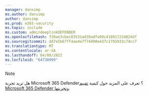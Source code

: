 ```yaml
---
manager: dansimp
ms.author: dansimp
author: dansimp
ms.prod: m365-security
ms.topic: include
ms.custom: admindeeplinkDEFENDER
ms.openlocfilehash: f20ae3cbec03531ad39adfa99c41891722482ddf
ms.sourcegitcommit: dd7e5b67ff4ae4e7f74490e437c1795933c74cc7
ms.translationtype: MT
ms.contentlocale: ar-SA
ms.lasthandoff: 04/08/2022
ms.locfileid: "64730999"
---
```

> [!NOTE]
> هل تريد تجربة Microsoft 365 Defender؟ تعرف على المزيد حول كيفية [تقييم Microsoft 365 Defender وتجربتها](/microsoft-365/security/defender/eval-overview?ocid=cx-docs-MTPtriallab).

